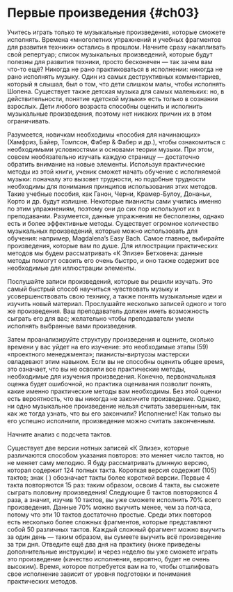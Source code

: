 # Первые произведения {#ch03}

Учитесь играть только те музыкальные произведения, которые сможете исполнять. Времена «многолетних упражнений и учебных фрагментов для развития техники» остались в прошлом. Начните сразу накапливать свой репертуар; список музыкальных произведений, которые будут полезны для развития техники, просто бесконечен — так зачем вам что-то ещё? Никогда не рано практиковаться в исполнении: никогда не рано исполнять музыку. Один из самых деструктивных комментариев, который я слышал, был о том, что дети слишком малы, чтобы исполнять Шопена. Существует также детская музыка для самых маленьких: но, в действительности, понятие «детской музыки» есть только в сознании взрослых. Дети любого возраста способны оценить и исполнить музыкальные произведения, поэтому нет никаких причин их в этом ограничивать.

Разумеется, новичкам необходимы «пособия для начинающих» (Хамфриз, Байер, Томпсон, Фабер & Фабер и др.), чтобы ознакомиться с необходимыми условностями и основами теории музыки. При этом, совсем необязательно изучать каждую страницу — достаточно обратить внимание на новые элементы. Используя практические методы из этой книги, ученик сможет начать обучение с исполняемой музыки: поначалу это вызовет трудности, но подобные трудности необходимы для понимания принципов использования этих методов. Такие учебные пособия, как Ганон, Черни, Крамер-Булоу, Донаньи, Корто и др. будут излишне. Некоторые пианисты сами учились именно по этим упражнениям, поэтому они до сих пор используют их в преподавании. Разумеется, данные упражнения не бесполезны, однако есть и более эффективные методы. Существует огромное количество музыкальных произведений, которые можно использовать для обучения: например, Magdalena’s Easy Bach. Самое главное, выбирайте произведения, которые вам по душе. Для иллюстрации практических методов мы будем рассматривать «К Элизе» Бетховена: данные методы помогут освоить его очень быстро, и оно также содержит все необходимые для иллюстрации элементы.

Послушайте записи произведений, которые вы решили изучать. Это самый быстрый способ научиться чувствовать музыку и усовершенствовать свою технику, а также понять музыкальные идеи и изучить новый материал. Прослушайте несколько записей одного и того же произведения. Ваш преподаватель должен иметь возможность сыграть его для вас; желательно чтобы преподаватели умели исполнять выбранные вами произведения.

Затем проанализируйте структуру произведения и оцените, сколько времени у вас уйдет на его изучение: это необходимые этапы (59) «проектного менеджмента»; пианисты-виртуозы мастерски овладевают этим навыком. Если вы не способны оценить общее время, это означает, что вы не освоили все практические методы, необходимые для изучения произведения. Конечно, первоначальная оценка будет ошибочной, но практика оценивания позволит понять, какие именно практические методы вам необходимы. Без этой оценки есть вероятность, что вы никогда не закончите произведение. Однако, ни одно музыкальное произведение нельзя считать завершенным, так как же тогда узнать, что вы его закончили? Исполнение! Как только вы его успешно исполнили, произведение можно считать законченным.

Начните анализ с подсчета тактов.

Существует две версии нотных записей «К Элизе», которые различаются способом указания повторов: это меняет число тактов, но не меняет саму мелодию. Я буду рассматривать длинную версию, которая содержит 124 полных такта. Короткая версия содержит (105) тактов; знак ( ) обозначает такты более короткой версии. Первые 4 такта повторяются 15 раз: таким образом, освоив 4 такта, вы сможете сыграть половину произведения! Следующие 6 тактов повторяются 4 раза, а значит, изучив 10 тактов, вы уже сможете исполнить 70% всего произведения. Данные 70% можно выучить менее, чем за полчаса, потому что эти 10 тактов достаточно простые. Среди этих повторов есть несколько более сложных фрагментов, которые представляют собой 50 различных тактов. Каждый сложный фрагмент можно выучить за один день — таким образом, вы сумеете выучить всё произведение за три дня. Отведите ещё два дня на практику (ниже приведены дополнительные инструкции) и через неделю вы уже сможете играть это произведение (качество исполнения, вероятно, будет не очень высоким). Время, которое потребуется вам на то, чтобы отшлифовать свое исполнение зависит от уровня подготовки и понимания практических методов.
